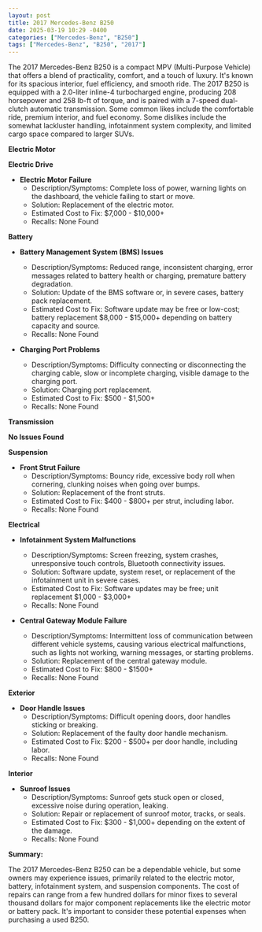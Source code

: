 ```yaml
---
layout: post
title: 2017 Mercedes-Benz B250
date: 2025-03-19 10:29 -0400
categories: ["Mercedes-Benz", "B250"]
tags: ["Mercedes-Benz", "B250", "2017"]
---
```

The 2017 Mercedes-Benz B250 is a compact MPV (Multi-Purpose Vehicle) that offers a blend of practicality, comfort, and a touch of luxury. It's known for its spacious interior, fuel efficiency, and smooth ride. The 2017 B250 is equipped with a 2.0-liter inline-4 turbocharged engine, producing 208 horsepower and 258 lb-ft of torque, and is paired with a 7-speed dual-clutch automatic transmission. Some common likes include the comfortable ride, premium interior, and fuel economy. Some dislikes include the somewhat lackluster handling, infotainment system complexity, and limited cargo space compared to larger SUVs.

**Electric Motor**

**Electric Drive**

*   **Electric Motor Failure**
    *   Description/Symptoms: Complete loss of power, warning lights on the dashboard, the vehicle failing to start or move.
    *   Solution: Replacement of the electric motor.
    *   Estimated Cost to Fix: $7,000 - $10,000+
    *   Recalls: None Found

**Battery**

*   **Battery Management System (BMS) Issues**
    *   Description/Symptoms: Reduced range, inconsistent charging, error messages related to battery health or charging, premature battery degradation.
    *   Solution: Update of the BMS software or, in severe cases, battery pack replacement.
    *   Estimated Cost to Fix: Software update may be free or low-cost; battery replacement $8,000 - $15,000+ depending on battery capacity and source.
    *   Recalls: None Found

*   **Charging Port Problems**
    *   Description/Symptoms: Difficulty connecting or disconnecting the charging cable, slow or incomplete charging, visible damage to the charging port.
    *   Solution: Charging port replacement.
    *   Estimated Cost to Fix: $500 - $1,500+
    *   Recalls: None Found

**Transmission**

**No Issues Found**

**Suspension**

*   **Front Strut Failure**
    *   Description/Symptoms: Bouncy ride, excessive body roll when cornering, clunking noises when going over bumps.
    *   Solution: Replacement of the front struts.
    *   Estimated Cost to Fix: $400 - $800+ per strut, including labor.
    *   Recalls: None Found

**Electrical**

*   **Infotainment System Malfunctions**
    *   Description/Symptoms: Screen freezing, system crashes, unresponsive touch controls, Bluetooth connectivity issues.
    *   Solution: Software update, system reset, or replacement of the infotainment unit in severe cases.
    *   Estimated Cost to Fix: Software updates may be free; unit replacement $1,000 - $3,000+
    *   Recalls: None Found

*   **Central Gateway Module Failure**
    *   Description/Symptoms: Intermittent loss of communication between different vehicle systems, causing various electrical malfunctions, such as lights not working, warning messages, or starting problems.
    *   Solution: Replacement of the central gateway module.
    *   Estimated Cost to Fix: $800 - $1500+
    *   Recalls: None Found

**Exterior**

*   **Door Handle Issues**
    *   Description/Symptoms: Difficult opening doors, door handles sticking or breaking.
    *   Solution: Replacement of the faulty door handle mechanism.
    *   Estimated Cost to Fix: $200 - $500+ per door handle, including labor.
    *   Recalls: None Found

**Interior**

*   **Sunroof Issues**
    *   Description/Symptoms: Sunroof gets stuck open or closed, excessive noise during operation, leaking.
    *   Solution: Repair or replacement of sunroof motor, tracks, or seals.
    *   Estimated Cost to Fix: $300 - $1,000+ depending on the extent of the damage.
    *   Recalls: None Found

**Summary:**

The 2017 Mercedes-Benz B250 can be a dependable vehicle, but some owners may experience issues, primarily related to the electric motor, battery, infotainment system, and suspension components. The cost of repairs can range from a few hundred dollars for minor fixes to several thousand dollars for major component replacements like the electric motor or battery pack. It's important to consider these potential expenses when purchasing a used B250.


